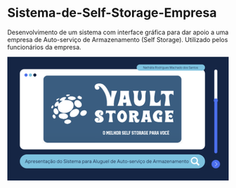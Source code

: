 # Sistema-de-Self-Storage-Empresa
Desenvolvimento de um sistema com interface gráfica para dar apoio a uma empresa de Auto-serviço de Armazenamento (Self Storage).
Utilizado pelos funcionários da empresa.

![alt text](https://raw.githubusercontent.com/NathSantos/Sistema-de-Self-Storage/main/Vault_Apresentacao.png)
